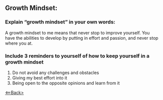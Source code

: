 ## Growth Mindset:

### Explain “growth mindset” in your own words:
A growth mindset to me means that never stop to improve yourself. You have the abilities to develop by putting in effort and passion, and never stop where you at.

### Include 3 reminders to yourself of how to keep yourself in a growth mindset
  1. Do not avoid any challenges and obstacles
  2. Giving my best effort into it
  3. Being open to the opposite opinions and learn from it

[<==Back>](README.md)